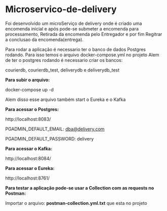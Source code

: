 # Microservico-de-delivery

Foi desenvolvido um microServiço de delivery onde é criado uma encomenda inicial e após pode-se submeter a encomenda para processamento, Retirada da encomenda pelo Entregador e por fim Regitrar a conclusao da encomenda(entrega).


Para rodar a aplicação é necessario ter o banco de dados Postgres rodando. Para isso temos o arquivo docker-compose.yml no projeto
Alem de ter o postgres rodando é necessario criar os bancos:

courierdb, courierdb_test, deliverydb e deliverydb_test

**Para subir o arquivo:**

docker-compose up -d



Alem disso esse arquivo também start o Eureka e o Kafka


**Para acessar o Postgres:**

http://localhost:8083/

PGADMIN_DEFAULT_EMAIL: dba@delivery.com

PGADMIN_DEFAULT_PASSWORD: delivery


**Para acessar o Kafka:**

http://localhost:8084/


**Para acessar o Eureka:**

http://localhost:8761/




**Para testar a aplicação pode-se usar a Collection com as requests no Postman:**

Importar o arquivo: **postman-collection.yml.txt** que esta no projeto 
